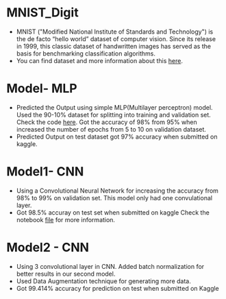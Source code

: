 # MNIST_Digit
- MNIST ("Modified National Institute of Standards and Technology") is the de facto “hello world” dataset of computer vision. Since its release in 1999, this classic dataset of handwritten images has served as the basis for benchmarking classification algorithms. 
- You can find dataset and more information about this [here](https://www.kaggle.com/c/digit-recognizer).

# Model- MLP
- Predicted the Output using simple MLP(Multilayer perceptron) model. Used the 90-10% dataset for splitting into training and validation set. Check the code [here](https://github.com/ankurshukla03/MNIST_Digit/blob/master/Digit_MLP.ipynb). Got the accuracy of 98% from 95% when increased the number of epochs from 5 to 10 on validation dataset.
- Predicted Output on test dataset got 97% accuracy when submitted on kaggle.

# Model1- CNN
- Using a Convolutional Neural Network for increasing the accuracy from 98% to 99% on validation set. This model only had one convulational layer.
- Got 98.5% accuray on test set when submitted on kaggle
Check the notebook [file](https://github.com/ankurshukla03/MNIST_Digit/blob/master/Digit_CNN.ipynb) for more information.

# Model2 - CNN
- Using 3 convolutional layer in CNN. Added batch normalization for better results in our second model.
- Used Data Augmentation technique for generating more data.
- Got 99.414% accuracy for prediction on test when submitted on Kaggle 

